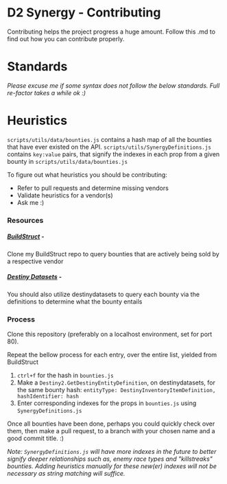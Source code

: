 # D2 Synergy - Contributing

Contributing helps the project progress a huge amount. Follow this .md to find out how you can contribute properly.

# Standards

*Please excuse me if some syntax does not follow the below standards. Full re-factor takes a while ok :)*

# Heuristics

`scripts/utils/data/bounties.js` contains a hash map of all the bounties that have ever existed on the API.
`scripts/utils/SynergyDefinitions.js` contains `key:value` pairs, that signify the indexes in each prop from a given bounty in `scripts/utils/data/bounties.js`

To figure out what heuristics you should be contributing:
- Refer to pull requests and determine missing vendors
- Validate heuristics for a vendor(s)
- Ask me :)

### Resources

##### [BuildStruct](https://github.com/brendanprice2003/QueryVendorBounties) -
Clone my BuildStruct repo to query bounties that are actively being sold by a respective vendor

##### [Destiny Datasets](https://data.destinysets.com/) -
You should also utilize destinydatasets to query each bounty via the definitions to determine what the bounty entails

### Process

Clone this repository (preferably on a localhost environment, set for port 80).

Repeat the bellow process for each entry, over the entire list, yielded from BuildStruct
1. `ctrl+f` for the hash in `bounties.js`
2. Make a `Destiny2.GetDestinyEntityDefinition`, on destinydatasets, for the same bounty hash:
      `entityType: DestinyInventoryItemDefinition,
       hashIdentifier: hash`
3. Enter corresponding indexes for the props in `bounties.js` using `SynergyDefinitions.js`

Once all bounties have been done, perhaps you could quickly check over them, then make a pull request, to a branch with your chosen name and a good commit title. :)

*Note: `SynergyDefinitions.js` will have more indexes in the future to better signify deeper relationships such as, enemy race types and "killstreaks" bounties. Adding heuristics manually for these new(er) indexes will not be necessary as string matching will suffice.*
